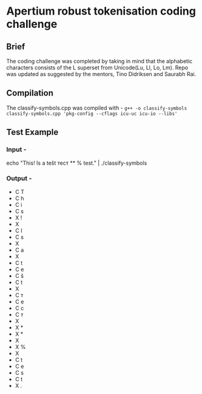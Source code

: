 # Apertium robust tokenisation coding challenge
## Brief
The coding challenge was completed by taking in mind that the alphabetic characters consists of the L superset from Unicode(Lu, Ll, Lo, Lm). Repo was updated as suggested by the mentors, Tino Didriksen and Saurabh Rai.
## Compilation 
The classify-symbols.cpp was compiled with -
`g++ -o classify-symbols classify-symbols.cpp 'pkg-config --cflags icu-uc icu-io --libs'`
## Test Example
### Input - 
echo "This! Is a tešt тест ** % test." | ./classify-symbols

### Output - 
- C T
- C h
- C i
- C s
- X !
- X  
- C I
- C s
- X  
- C a
- X  
- C t
- C e
- C š
- C t
- X  
- C т
- C е
- C с
- C т
- X  
- X *
- X *
- X  
- X %
- X  
- C t
- C e
- C s
- C t
- X .
